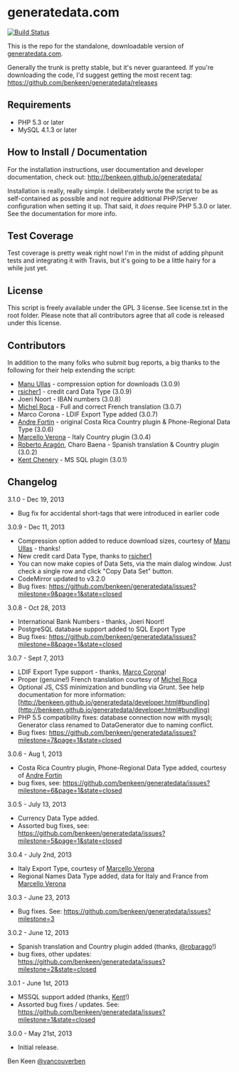 # generatedata.com

[![Build Status](https://travis-ci.org/benkeen/generatedata.png?branch=master)](https://travis-ci.org/benkeen/generatedata)

This is the repo for the standalone, downloadable version of [generatedata.com](http://www.generatedata.com).

Generally the trunk is pretty stable, but it's never guaranteed. If you're downloading the code, I'd suggest getting the most recent tag: https://github.com/benkeen/generatedata/releases

## Requirements
- PHP 5.3 or later
- MySQL 4.1.3 or later

## How to Install / Documentation

For the installation instructions, user documentation and developer documentation, check out:
http://benkeen.github.io/generatedata/

Installation is really, really simple. I deliberately wrote the script to be as self-contained as possible and not require
additional PHP/Server configuration when setting it up. That said, it *does* require PHP 5.3.0 or later. See the documentation
for more info.

## Test Coverage

Test coverage is pretty weak right now! I'm in the midst of adding phpunit tests and integrating it with Travis, but it's going to be a little hairy for a while just yet.

## License

This script is freely available under the GPL 3 license. See license.txt in the root folder. Please note that all contributors agree that all code is released under this license.

## Contributors

In addition to the many folks who submit bug reports, a big thanks to the following for their help extending the script:

- [Manu Ullas](https://github.com/unullmass) - compression option for downloads (3.0.9)
- [rsicher1](https://github.com/rsicher1) - credit card Data Type (3.0.9)
- Joeri Noort - IBAN numbers (3.0.8)
- [Michel Roca](https://github.com/mRoca) - Full and correct French translation (3.0.7)
- Marco Corona - LDIF Export Type added (3.0.7)
- [Andre Fortin](https://github.com/twindual) - original Costa Rica Country plugin & Phone-Regional Data Type (3.0.6)
- [Marcello Verona](https://github.com/marciuz) - Italy Country plugin (3.0.4)
- [Roberto Aragón](https://github.com/robarago), Charo Baena - Spanish translation & Country plugin (3.0.2)
- [Kent Chenery](https://github.com/kchenery) - MS SQL plugin (3.0.1)

## Changelog

<!--
Next release: v3.1.1 *(under development)*
- review fixes by apmuthu to the Excel download & SQL (“INSERT IGNORE”) data types
- confirm Japanese and Tamil translations
- add new Credit Card data type
- Dutch language fixes (slipped)
- India language added (fareez-ahamed)
-->

3.1.0 - Dec 19, 2013
- Bug fix for accidental short-tags that were introduced in earlier code

3.0.9 - Dec 11, 2013
- Compression option added to reduce download sizes, courtesy of [Manu Ullas](https://github.com/unullmass) - thanks!
- New credit card Data Type, thanks to [rsicher1](https://github.com/rsicher1)
- You can now make copies of Data Sets, via the main dialog window. Just check a single row and click "Copy Data Set" button.
- CodeMirror updated to v3.2.0
- Bug fixes: https://github.com/benkeen/generatedata/issues?milestone=9&page=1&state=closed

3.0.8 - Oct 28, 2013
- International Bank Numbers - thanks, Joeri Noort!
- PostgreSQL database support added to SQL Export Type
- Bug fixes: https://github.com/benkeen/generatedata/issues?milestone=8&page=1&state=closed

3.0.7 - Sept 7, 2013
- LDIF Export Type support - thanks, [Marco Corona](https://github.com/coronam)!
- Proper (genuine!) French translation courtesy of [Michel Roca](https://github.com/mRoca)
- Optional JS, CSS minimization and bundling via Grunt. See help documentation for more information:
[http://benkeen.github.io/generatedata/developer.html#bundling](http://benkeen.github.io/generatedata/developer.html#bundling)
- PHP 5.5 compatibility fixes: database connection now with mysqli; Generator class renamed to DataGenerator due
to naming conflict.
- Bug fixes: https://github.com/benkeen/generatedata/issues?milestone=7&page=1&state=closed

3.0.6 - Aug 1, 2013
- Costa Rica Country plugin, Phone-Regional Data Type added, courtesy of [Andre Fortin](https://github.com/twindual)
- bug fixes, see: https://github.com/benkeen/generatedata/issues?milestone=6&page=1&state=closed

3.0.5 - July 13, 2013
- Currency Data Type added.
- Assorted bug fixes, see: https://github.com/benkeen/generatedata/issues?milestone=5&page=1&state=closed

3.0.4 - July 2nd, 2013
- Italy Export Type, courtesy of [Marcello Verona](https://github.com/marciuz)
- Regional Names Data Type added, data for Italy and France from [Marcello Verona](https://github.com/marciuz)

3.0.3 - June 23, 2013
- Bug fixes. See: https://github.com/benkeen/generatedata/issues?milestone=3

3.0.2 - June 12, 2013
- Spanish translation and Country plugin added (thanks, [@robarago](https://github.com/robarago)!)
- bug fixes, other updates: https://github.com/benkeen/generatedata/issues?milestone=2&state=closed

3.0.1 - June 1st, 2013
- MSSQL support added (thanks, [Kent](https://github.com/kchenery)!)
- Assorted bug fixes / updates. See: https://github.com/benkeen/generatedata/issues?milestone=1&state=closed

3.0.0 - May 21st, 2013
- Initial release.


Ben Keen
[@vancouverben](https://twitter.com/#!/vancouverben)